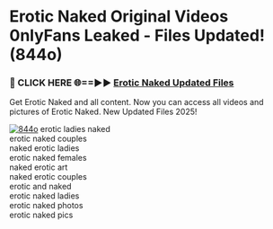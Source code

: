 # Erotic Naked Original Videos 0nlyFans Leaked - Files Updated! (844o)

<h3>🔴 CLICK HERE 🌐==►► <a href="https://tinyurl.com/yckcrads" rel="nofollow">Erotic Naked Updated Files</a></h3>

Get Erotic Naked and all content. Now you can access all videos and pictures of Erotic Naked. New Updated Files 2025!

[![844o](https://i.imgur.com/hpKpOFt.gif)](https://tinyurl.com/yckcrads)
erotic ladies naked<br>
erotic naked couples<br>
naked erotic ladies<br>
erotic naked females<br>
naked erotic art<br>
naked erotic couples<br>
erotic and naked<br>
erotic naked ladies<br>
erotic naked photos<br>
erotic naked pics